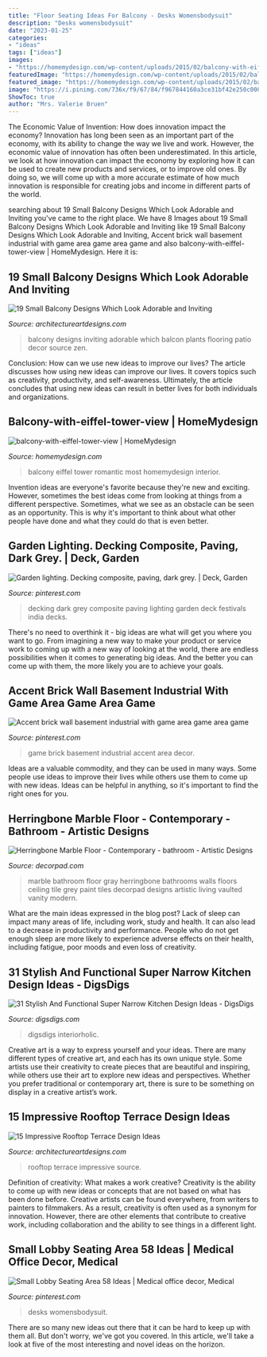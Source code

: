 ```yaml
---
title: "Floor Seating Ideas For Balcony - Desks Womensbodysuit"
description: "Desks womensbodysuit"
date: "2023-01-25"
categories:
- "ideas"
tags: ["ideas"]
images:
- "https://homemydesign.com/wp-content/uploads/2015/02/balcony-with-eiffel-tower-view.jpg"
featuredImage: "https://homemydesign.com/wp-content/uploads/2015/02/balcony-with-eiffel-tower-view.jpg"
featured_image: "https://homemydesign.com/wp-content/uploads/2015/02/balcony-with-eiffel-tower-view.jpg"
image: "https://i.pinimg.com/736x/f9/67/84/f967844160a3ce31bf42e250c0002b45.jpg"
ShowToc: true
author: "Mrs. Valerie Bruen"
---
```



The Economic Value of Invention: How does innovation impact the economy?
Innovation has long been seen as an important part of the economy, with its ability to change the way we live and work. However, the economic value of innovation has often been underestimated. In this article, we look at how innovation can impact the economy by exploring how it can be used to create new products and services, or to improve old ones. By doing so, we will come up with a more accurate estimate of how much innovation is responsible for creating jobs and income in different parts of the world.

	

		
searching about 19 Small Balcony Designs Which Look Adorable and Inviting you've came to the right place. We have 8 Images about 19 Small Balcony Designs Which Look Adorable and Inviting like 19 Small Balcony Designs Which Look Adorable and Inviting, Accent brick wall basement industrial with game area game area game and also balcony-with-eiffel-tower-view | HomeMydesign. Here it is:
		
    
## 19 Small Balcony Designs Which Look Adorable And Inviting

<img loading=lazy src="http://www.architectureartdesigns.com/wp-content/uploads/2015/06/10.jpg" onerror="this.onerror=null;this.src='https://tse4.mm.bing.net/th?id=OIP.p45agvQTjPCM9PC0WYD6MwHaNK&amp;pid=15.1';" alt="19 Small Balcony Designs Which Look Adorable and Inviting">

_Source: architectureartdesigns.com_

>balcony designs inviting adorable which balcon plants flooring patio decor source zen. 

	

Conclusion: How can we use new ideas to improve our lives?
The article discusses how using new ideas can improve our lives. It covers topics such as creativity, productivity, and self-awareness. Ultimately, the article concludes that using new ideas can result in better lives for both individuals and organizations.

    
## Balcony-with-eiffel-tower-view | HomeMydesign

<img loading=lazy src="https://homemydesign.com/wp-content/uploads/2015/02/balcony-with-eiffel-tower-view.jpg" onerror="this.onerror=null;this.src='https://tse4.mm.bing.net/th?id=OIP.kULP5I1YdatyB6pn_SF7XwHaKN&amp;pid=15.1';" alt="balcony-with-eiffel-tower-view | HomeMydesign">

_Source: homemydesign.com_

>balcony eiffel tower romantic most homemydesign interior. 

	

Invention ideas are everyone's favorite because they're new and exciting. However, sometimes the best ideas come from looking at things from a different perspective. Sometimes, what we see as an obstacle can be seen as an opportunity. This is why it's important to think about what other people have done and what they could do that is even better.

    
## Garden Lighting. Decking Composite, Paving, Dark Grey. | Deck, Garden

<img loading=lazy src="https://i.pinimg.com/736x/74/bb/e1/74bbe1548a356c5295c9c4dbdd1a4da4--dark-grey-decking.jpg" onerror="this.onerror=null;this.src='https://tse2.mm.bing.net/th?id=OIP.LOZW1Iui_0_SEqRsWUi7bADhEs&amp;pid=15.1';" alt="Garden lighting. Decking composite, paving, dark grey. | Deck, Garden">

_Source: pinterest.com_

>decking dark grey composite paving lighting garden deck festivals india decks. 

	

There's no need to overthink it - big ideas are what will get you where you want to go. From imagining a new way to make your product or service work to coming up with a new way of looking at the world, there are endless possibilities when it comes to generating big ideas. And the better you can come up with them, the more likely you are to achieve your goals.

    
## Accent Brick Wall Basement Industrial With Game Area Game Area Game

<img loading=lazy src="https://i.pinimg.com/736x/51/2b/2f/512b2f6f001bee4c7a6b1ec34db9b981--area-games-succulent-planters.jpg" onerror="this.onerror=null;this.src='https://tse1.mm.bing.net/th?id=OIP.JMmQNjF6io7eFWpyQV4abAHaE7&amp;pid=15.1';" alt="Accent brick wall basement industrial with game area game area game">

_Source: pinterest.com_

>game brick basement industrial accent area decor. 

	

Ideas are a valuable commodity, and they can be used in many ways. Some people use ideas to improve their lives while others use them to come up with new ideas. Ideas can be helpful in anything, so it's important to find the right ones for you.

    
## Herringbone Marble Floor - Contemporary - Bathroom - Artistic Designs

<img loading=lazy src="https://cdn.decorpad.com/photos/2013/10/25/04e9bf4479a0.jpg" onerror="this.onerror=null;this.src='https://tse3.mm.bing.net/th?id=OIP.a9qXi4wdv2RBcbkdnEd_swHaKN&amp;pid=15.1';" alt="Herringbone Marble Floor - Contemporary - bathroom - Artistic Designs">

_Source: decorpad.com_

>marble bathroom floor gray herringbone bathrooms walls floors ceiling tile grey paint tiles decorpad designs artistic living vaulted vanity modern. 

	

What are the main ideas expressed in the blog post?
Lack of sleep can impact many areas of life, including work, study and health. It can also lead to a decrease in productivity and performance. People who do not get enough sleep are more likely to experience adverse effects on their health, including fatigue, poor moods and even loss of creativity.

    
## 31 Stylish And Functional Super Narrow Kitchen Design Ideas - DigsDigs

<img loading=lazy src="https://www.digsdigs.com/photos/stylish-and-functional-narrow-kitchen-design-ideas-12-554x834.jpg" onerror="this.onerror=null;this.src='https://tse2.mm.bing.net/th?id=OIP.Mfz5NgFu7gYU9TNfhJ85jwHaLJ&amp;pid=15.1';" alt="31 Stylish And Functional Super Narrow Kitchen Design Ideas - DigsDigs">

_Source: digsdigs.com_

>digsdigs interiorholic. 

	

Creative art is a way to express yourself and your ideas. There are many different types of creative art, and each has its own unique style. Some artists use their creativity to create pieces that are beautiful and inspiring, while others use their art to explore new ideas and perspectives. Whether you prefer traditional or contemporary art, there is sure to be something on display in a creative artist’s work.

    
## 15 Impressive Rooftop Terrace Design Ideas

<img loading=lazy src="https://www.architectureartdesigns.com/wp-content/uploads/2015/02/287-630x420.jpg" onerror="this.onerror=null;this.src='https://tse3.mm.bing.net/th?id=OIP.4UtDHRtufujhWTnK57aIjgHaE8&amp;pid=15.1';" alt="15 Impressive Rooftop Terrace Design Ideas">

_Source: architectureartdesigns.com_

>rooftop terrace impressive source. 

	

Definition of creativity: What makes a work creative?
Creativity is the ability to come up with new ideas or concepts that are not based on what has been done before. Creative artists can be found everywhere, from writers to painters to filmmakers. As a result, creativity is often used as a synonym for innovation. However, there are other elements that contribute to creative work, including collaboration and the ability to see things in a different light.

    
## Small Lobby Seating Area 58 Ideas | Medical Office Decor, Medical

<img loading=lazy src="https://i.pinimg.com/736x/f9/67/84/f967844160a3ce31bf42e250c0002b45.jpg" onerror="this.onerror=null;this.src='https://tse3.mm.bing.net/th?id=OIP.OCa8h_X2rDTnvpsLMUj4wQAAAA&amp;pid=15.1';" alt="Small Lobby Seating Area 58 Ideas | Medical office decor, Medical">

_Source: pinterest.com_

>desks womensbodysuit. 

	

There are so many new ideas out there that it can be hard to keep up with them all. But don't worry, we've got you covered. In this article, we'll take a look at five of the most interesting and novel ideas on the horizon.

